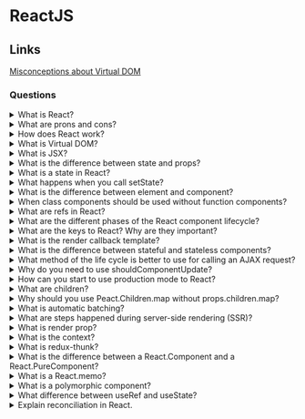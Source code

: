 # ReactJS

## Links
[Misconceptions about Virtual DOM](https://itnext.io/misconceptions-about-virtual-dom-35ec60b87086)

### Questions

<details>
  <summary>What is React?</summary>

  React is Facebook's open-source JS library for building complex interactive UI in web and mobile applications. React's core purpose is building UI components. Generally, it is possible to use just the view in an MVC architecture.

</details>

<details>
  <summary>What are prons and cons?</summary>

  Prons:

  * React is easier for learning because uses JSX has good documentation and fewer structures;

  * Virtual DOM allows changing applications as fast as possible;

  * React could support server-side rendering;

  * React uses FP concepts that provide creating simple, testable applications;

  * React could use TypeScript or Flow;

  * ReactNative allows using experience for mobile development.

  Cons:

  * The library has a lot of different ways that allow having a lot of technologies stacks versions.

</details>

<details>
  <summary>How does React work?</summary>

  React creates a virtual DOM. When state changes in a component, it firstly runs a "diffing" algorithm, which identifies what has changed in the virtual DOM. The second step is reconciliation, where it updates the DOM with the results of diff.

</details>

<details>
  <summary>What is Virtual DOM?</summary>

  The virtual DOM is an in-memory representation of Real DOM. React creates an in-memory data structure cache, computes the resulting differences, and then updates the browser's displayed DOM efficiently. It allows the programmer to write code as if the entire page is rendered on each change, while the React libraries only render subcomponents that change.
  
  Also, Virtual DOM allows avoiding unnecessary re-renders. All mounted React components decide whether they have to re-render due to possible changes in props.
  
  Moreover, it is possible to highlight that each component has personal local Virtual dom.

</details>

<details>
  <summary>What is JSX?</summary>

  JSX is a syntax extension to JavaScript and comes with the full power of JavaScript. JSX produces React "elements". You can embed any JS expression in JSX by wrapping it in curly braces. After compilation, JSX expressions become regular JavaScript objects.

</details>

<details>
  <summary>What is the difference between state and props?</summary>

  Both props and state are plain JavaScript objects. But they have different functionality.
  
  * The props get passed to the component similar to function parameters.
  
  * The React component can create the state object for the management of the inner state of it.

</details>

<details>
  <summary>What is a state in React?</summary>

  A state is similar to props, but it is private and fully controlled by the component. A state is necessarily an object that holds data and determines how the component renderers and behaves.

</details>

<details>
  <summary>What happens when you call setState?</summary>

  Firstly, when setState function called, React contacts a state and new state props, after that to start the agreement process that allows updating a view in one of the most effective ways. For it React generates a new tree of React elements and a comparison of new and old trees between themselves. It allows knowing what changes.

</details>

<details>
  <summary>What is the difference between element and component?</summary>

  Each React element is an object view of a user interface part.

  Each component is a function or class that gets data and returns a React element.

</details>

<details>
  <summary>When class components should be used without function components?</summary>

  It is possible to use class components if it has to work with state and life cycle methods. For all of the other cases, it is better to use the function component. One of the most important reasons to use a functional style is a minimization process. It is easier to minimize functions than classes.

  *Note*: Last versions of React allows using hooks for rendering optimization and state using.

</details>

<details>
  <summary>What are refs in React?</summary>

  A ref is an optional component's param that allows access to a DOM element or a component state. A value is a callback function that gets a link to the DOM element or the component as a first function argument.

  *Note:* It is bad practice to use ref. So, to use a callback mechanism for getting a child state property.

</details>

<details>
  <summary>What are the different phases of the React component lifecycle?</summary>

  There are four phases of React component's lifecycle:
  
  * Initialization: In this phase, a react component prepares settings up the initial state and default props.
  
  * Mounting: The react component is ready to mount in the browser DOM. This phase covers componentWillMount and componentDidMount lifecycle methods.
  
  * Updating: In this phase, the component gets updated in two ways, sending the new props and updating the state. This phase covers shouldComponentUpdate, componentWillUpdate and componentDidUpdate lifecycle methods.
  
  * Unmounting: In this last phase, the component is not needed and get unmounted from the browser DOM. This phase includes the componentWillUnmount lifecycle method.

</details>

<details>
  <summary>What are the keys to React? Why are they important?</summary>

  Keys are a unique identification of a component array. They are significant because the keys allow optimizing the rendering process. For example, without keys when the order in the component array, all elements would be rerendered. So keys allow being sure that rerender is needed.

</details>

<details>
  <summary>What is the render callback template?</summary>

  In this way, to use a callback function as a child component. So, children's props should be a function.

</details>

<details>
  <summary>What is the difference between stateful and stateless components?</summary>

  The stateful component has an inner state. Unlike, the stateless component does not have it.

</details>

<details>
  <summary>What method of the life cycle is better to use for calling an AJAX request?</summary>

  There are two lifecycle methods for AJAX requests.
  First and the best is componentDidMount.
  Second is componentWillMount. There are a few reasons why it is a bad idea:

  1. Firstly, there is not a conviction about when this method exactly would be called;

  2. There can be a situation when a request wouldn't resolve when a component tries to call setState or render a component.

</details>

<details>
  <summary>Why do you need to use shouldComponentUpdate?</summary>

  The shouldComponentUpdate allows controlling the compressing process of the current and his children when there is a conviction that the component had not had to be changed. So, for it, shouldComponentUpdate has to return false.

</details>

<details>
  <summary>How can you start to use production mode to React?</summary>

  Could be used to DefinePlugin for Webpack. It allows setting NODE_ENV in production. For example, in this case, there will be cat propType validation and other warnings.

</details>

<details>
  <summary>What are children?</summary>
  
  In JSX expressions that contain both an opening tag and a closing tag, the content between those tags is passed to the component automatically as a prop: 'props.children'.

</details>

<details>
  <summary>Why should you use Peact.Children.map without props.children.map?</summary>

  Because there is not a conviction that children prop will be an array.

</details>


<details>
  <summary>What is automatic batching?</summary>

  It is grouping multiple state updates into a single re-render.

  The batching doesn't work correctly for async callbacks (Promises) into less than 18 React versions.

</details>

<details>
  <summary>What are steps happened during server-side rendering (SSR)?</summary>

  * The server fetches the relevant data which needs on the UI;

  * The server renders the entire app to HTML and sends it to the client in response;

  * The client downloads the JavaScript bundle (apart from HTML);

  * In the final step, the client connects the javascript logic to the HTML (hydration).

</details>

<details>
  <summary>What is render prop?</summary>

  The render prop is a component's opportunity to split code by a function or the function that describe what the parent component should render.

  **Note.** Don't use the render prop with PureComponent or `React.memo` because superficial compression, in this case, always is false.

</details>

<details>
  <summary>What is the context?</summary>

  The context is a functionality that allows pushing variables without pushing through all components tree. When you use the context into your react components, you have to remember that re-render starts for them in any case after context changes.

</details>

<details>
  <summary>What is redux-thunk?</summary>

  The redux-thunk is one of the popular middleware libraries that adds async functionality in redux. The main prop of the library is simple functionality.

</details>

<details>
  <summary>What is the difference between a React.Component and a React.PureComponent?</summary>

  The React.Component and the React.PureComponent are base react classes. The difference is that the PureComponent has a default implementation of the shouldComponentUpdate lifecycle method and does superficial compression.

</details>

<details>
  <summary>What is a React.memo?</summary>

  The React.memo is high order component that allows optimizing performance if props don't change. Moreover works for function components.

</details>

<details>
  <summary>What is a polymorphic component?</summary>

  It is a popular react pattern that lets a programmer specify which HTML tag to use for rendering your component using `as` prop.

  Example:

    import { ComponentPropsWithoutRef, ElementType, ReactNode } from "react";

    type MyButtonProps<T extends ElementType> = {
      as?: T;
      children: ReactNode;
    };

    export const Button = <T extends ElementType = "button">({
      as,
      children,
      ...props
    }: MyButtonProps<T> & Omit<ComponentPropsWithoutRef<T>, keyof MyButtonProps<T>>) => {
      const Component = as || "button";

      return <Component { ...props }>{ children }</Component>
    };

</details>

<details>
  <summary>What difference between useRef and useState?</summary>

  * Both of the hooks preserve data during render cycles and UI updates. But useState return updater that causes rerenders;
  * useRef returns an object with a property that contains an actual value (current). useState returns array that contains value and updater;
  * The ref object contains mutable property. The state is immutable;
  * Only useRef could be used in another field of an application. For example: gaining direct access to React components or DOM.

</details>

<details>
  <summary>Explain reconciliation in React.</summary>

  The React uses the O(n) algorithm for a component rerendering that has two assumptions:

  1. Two elements of different types will produce not the same trees.
  2. The developer can hint at which child elements may be stable across renders by keys.

  Behaviour:

  1. If old and new elements have different types, React will build a new tree.
  2. For the same element with different attributes, React change only attributes. And when updating style, React also update only the properties that changed.
  3. The recursing on children. By default, when recursing on the children of a DOM node, React just iterates over both lists of children and generates a mutation whenever there is a difference. If children have keys, React will use them for matching elements.

</details>
